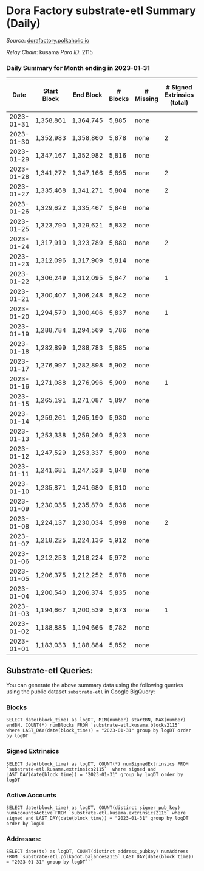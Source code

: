 # Dora Factory substrate-etl Summary (Daily)

_Source_: [dorafactory.polkaholic.io](https://dorafactory.polkaholic.io)

*Relay Chain*: kusama
*Para ID*: 2115



### Daily Summary for Month ending in 2023-01-31


| Date | Start Block | End Block | # Blocks | # Missing | # Signed Extrinsics (total) | # Active Accounts | # Addresses with Balances | # Events | # Transfers | # XCM Transfers In | # XCM Transfers Out |
| ---- | ----------- | --------- | -------- | --------- | --------------------------- | ----------------- | ------------------------- | -------- | ----------- | ------------------ | ------------------- |
| 2023-01-31 | 1,358,861 | 1,364,745 | 5,885 | none  |  |  | 372 | 11,774 |   |   |   |
| 2023-01-30 | 1,352,983 | 1,358,860 | 5,878 | none  | 2 | 1 | 372 | 11,773 | 2  |   |   |
| 2023-01-29 | 1,347,167 | 1,352,982 | 5,816 | none  |  |  | 372 | 11,635 |   |   |   |
| 2023-01-28 | 1,341,272 | 1,347,166 | 5,895 | none  | 2 | 2 | 372 | 11,807 | 2  |   |   |
| 2023-01-27 | 1,335,468 | 1,341,271 | 5,804 | none  | 2 | 2 | 372 | 11,626 | 2  |   |   |
| 2023-01-26 | 1,329,622 | 1,335,467 | 5,846 | none  |  |  | 372 | 11,695 |   |   |   |
| 2023-01-25 | 1,323,790 | 1,329,621 | 5,832 | none  |  |  | 372 | 11,667 |   |   |   |
| 2023-01-24 | 1,317,910 | 1,323,789 | 5,880 | none  | 2 | 1 | 372 | 11,777 | 2  |   |   |
| 2023-01-23 | 1,312,096 | 1,317,909 | 5,814 | none  |  |  | 372 | 11,632 |   |   |   |
| 2023-01-22 | 1,306,249 | 1,312,095 | 5,847 | none  | 1 | 1 | 372 | 11,704 | 1  |   |   |
| 2023-01-21 | 1,300,407 | 1,306,248 | 5,842 | none  |  |  | 372 | 11,687 |   |   |   |
| 2023-01-20 | 1,294,570 | 1,300,406 | 5,837 | none  | 1 | 1 | 372 | 11,684 | 1  |   |   |
| 2023-01-19 | 1,288,784 | 1,294,569 | 5,786 | none  |  |  | 372 | 11,576 |   |   |   |
| 2023-01-18 | 1,282,899 | 1,288,783 | 5,885 | none  |  |  | 372 | 11,773 |   |   |   |
| 2023-01-17 | 1,276,997 | 1,282,898 | 5,902 | none  |  |  | 372 | 11,807 |   |   |   |
| 2023-01-16 | 1,271,088 | 1,276,996 | 5,909 | none  | 1 | 1 | 372 | 11,828 | 1  |   |   |
| 2023-01-15 | 1,265,191 | 1,271,087 | 5,897 | none  |  |  | 372 | 11,798 |   |   |   |
| 2023-01-14 | 1,259,261 | 1,265,190 | 5,930 | none  |  |  | 372 | 11,863 |   |   |   |
| 2023-01-13 | 1,253,338 | 1,259,260 | 5,923 | none  |  |  | 372 | 11,849 |   |   |   |
| 2023-01-12 | 1,247,529 | 1,253,337 | 5,809 | none  |  |  | 372 | 11,621 |   |   |   |
| 2023-01-11 | 1,241,681 | 1,247,528 | 5,848 | none  |  |  | 372 | 11,700 |   |   |   |
| 2023-01-10 | 1,235,871 | 1,241,680 | 5,810 | none  |  |  | 372 | 11,623 |   |   |   |
| 2023-01-09 | 1,230,035 | 1,235,870 | 5,836 | none  |  |  | 372 | 11,675 |   |   |   |
| 2023-01-08 | 1,224,137 | 1,230,034 | 5,898 | none  | 2 | 2 | 372 | 11,813 | 2  |   |   |
| 2023-01-07 | 1,218,225 | 1,224,136 | 5,912 | none  |  |  | 372 | 11,828 |   |   |   |
| 2023-01-06 | 1,212,253 | 1,218,224 | 5,972 | none  |  |  | 372 | 11,947 |   |   |   |
| 2023-01-05 | 1,206,375 | 1,212,252 | 5,878 | none  |  |  | 372 | 11,759 |   |   |   |
| 2023-01-04 | 1,200,540 | 1,206,374 | 5,835 | none  |  |  | 372 | 11,674 |   |   |   |
| 2023-01-03 | 1,194,667 | 1,200,539 | 5,873 | none  | 1 | 1 | 372 | 11,756 | 1  |   |   |
| 2023-01-02 | 1,188,885 | 1,194,666 | 5,782 | none  |  |  | 372 | 11,567 |   |   |   |
| 2023-01-01 | 1,183,033 | 1,188,884 | 5,852 | none  |  |  | 372 | 11,707 |   |   |   |

## Substrate-etl Queries:
You can generate the above summary data using the following queries using the public dataset `substrate-etl` in Google BigQuery:


### Blocks
```
SELECT date(block_time) as logDT, MIN(number) startBN, MAX(number) endBN, COUNT(*) numBlocks FROM `substrate-etl.kusama.blocks2115`  where LAST_DAY(date(block_time)) = "2023-01-31" group by logDT order by logDT
```


### Signed Extrinsics
```
SELECT date(block_time) as logDT, COUNT(*) numSignedExtrinsics FROM `substrate-etl.kusama.extrinsics2115`  where signed and LAST_DAY(date(block_time)) = "2023-01-31" group by logDT order by logDT
```


### Active Accounts
```
SELECT date(block_time) as logDT, COUNT(distinct signer_pub_key) numAccountsActive FROM `substrate-etl.kusama.extrinsics2115` where signed and LAST_DAY(date(block_time)) = "2023-01-31" group by logDT order by logDT
```


### Addresses:
```
SELECT date(ts) as logDT, COUNT(distinct address_pubkey) numAddress FROM `substrate-etl.polkadot.balances2115` LAST_DAY(date(block_time)) = "2023-01-31" group by logDT```

